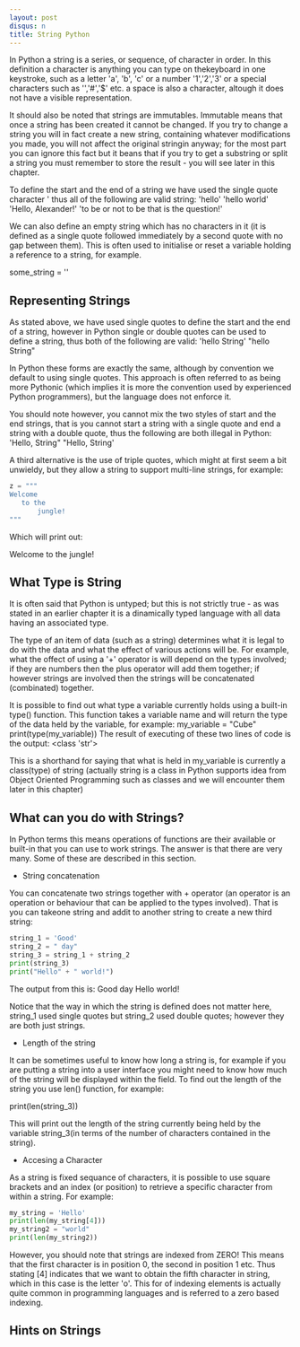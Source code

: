 ```yaml
---
layout: post
disqus: n
title: String Python
---
```


In Python a string is a series, or sequence, of character in order. In this definition a character is anything you can type on thekeyboard in one keystroke, such as a letter
'a', 'b', 'c' or a number '1','2','3' or a special characters such as '\','#','$' etc. a space is also a character, altough it does not have a visible representation.

It should also be noted that strings are immutables. Immutable means that once a string has been created it cannot be changed. If you try to change a string you will in fact create a new string, containing whatever modifications you made, you will not affect the original stringin anyway; for the most part you can ignore this fact but it beans that if you try to get a substring or split a string you must remember to store the result - you will see later in this chapter.

To define the start and the end of a string we have used the single quote character ' thus all of the following are valid string:
'hello'
'hello world'
'Hello, Alexander!'
'to be or not to be that is the question!'

We can also define an empty string which has no characters in it (it is defined as a single quote followed immediately by a second quote with no gap between them). This is often used to initialise or reset a variable holding a reference to a string, for example.

some_string = ''

## Representing Strings

As stated above, we have used single quotes to define the start and the end of a string, however in Python single or double quotes can be used to define a string, thus both of the following are valid:
'hello String'
"hello String"

In Python these forms are exactly the same, although by convention we default to using single quotes. This approach is often referred to as being more Pythonic (which implies it is more the convention used by experienced Python programmers), but the language does not enforce it.

You should note however, you cannot mix the two styles of start and the end strings, that is you cannot start a string with a single quote and end a string with a double quote, thus the following are both illegal in Python:
'Hello, String"
"Hello, String'

A third alternative is the use of triple quotes, which might at first seem a bit unwieldy, but they allow a string to support multi-line strings, for example:

```python
z = """
Welcome
   to the
       jungle!
"""
```
Which will print out:

Welcome
    to the
       jungle!

## What Type is String

It is often said that Python is untyped; but this is not strictly true - as was stated in an earlier chapter
it is a dinamically typed language with all data having an associated type.

The type of an item of data (such as a string) determines what it is legal to do with the data and what the effect of various actions will be. For example, what the offect of using a '+' operator is will depend on the types involved; if they are numbers then the plus operator will add them together; if however strings are involved then the strings will be concatenated (combinated) together.

It is possible to find out what type a variable currently holds using a built-in type() function. This function takes a variable name and will return the type of the data held by the variable, for example:
   my_variable = "Cube"
   print(type(my_variable))
   The result of executing of these two lines of code is the output:
   <class 'str'>

This is a shorthand for saying that what is held in my_variable is currently a class(type) of string (actually string is a class in Python supports idea from Object Oriented Programming such as classes and we will encounter them later in this chapter)

## What can you do with Strings?

In Python terms this means operations of functions are their available or built-in that you can use to work strings. The answer is that there are very many. Some of these are described in this section.

- String concatenation

You can concatenate two strings together with + operator (an operator is an operation or behaviour that can be applied to the types involved). That is you can takeone string and addit to another string to create a new third string:

```python
string_1 = 'Good'
string_2 = " day"
string_3 = string_1 + string_2  
print(string_3)
print("Hello" + " world!")
```
The output from this is:
Good day
Hello world!

Notice that the way in which the string is defined does not matter here, string_1 used single quotes but string_2 used double quotes; however they are both just strings.

- Length of the string

It can be sometimes useful to know how long a string is, for example if you are putting a string into a user interface you might need to know how much of the string
will be displayed within the field. To find out the length of the string you use len() function, for example:

print(len(string_3))

This will print out the length of the string currently being held by the variable string_3(in terms of the number of characters contained in the string).

- Accesing a Character

As a string is fixed sequance of characters, it is possible to use square brackets and an index  (or position) to retrieve a specific character from within a string. For example:

```python
my_string = 'Hello'
print(len(my_string[4]))
my_string2 = "world"
print(len(my_string2))
```

However, you should note that strings are indexed from ZERO! This means that the first character is in position 0, the second in position 1 etc. Thus stating [4] indicates that we want to obtain the fifth character in string, which in this case is the letter 'o'. This for of
indexing elements is actually quite common in programming languages and is referred to a zero based indexing.

## Hints on Strings

